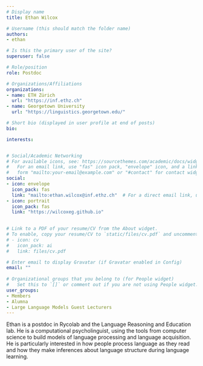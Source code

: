 ```yaml
---
# Display name
title: Ethan Wilcox

# Username (this should match the folder name)
authors:
- ethan

# Is this the primary user of the site?
superuser: false

# Role/position
role: Postdoc

# Organizations/Affiliations
organizations:
- name: ETH Zürich
  url: "https://inf.ethz.ch"
- name: Georgetown University
  url: "https://linguistics.georgetown.edu/"

# Short bio (displayed in user profile at end of posts)
bio: 

interests: 


# Social/Academic Networking
# For available icons, see: https://sourcethemes.com/academic/docs/widgets/#icons
#   For an email link, use "fas" icon pack, "envelope" icon, and a link in the
#   form "mailto:your-email@example.com" or "#contact" for contact widget.
social:
- icon: envelope
  icon_pack: fas
  link: "mailto:ethan.wilcox@inf.ethz.ch"  # For a direct email link, use "mailto:test@example.org".
- icon: portrait
  icon_pack: fas
  link: "https://wilcoxeg.github.io"

  
# Link to a PDF of your resume/CV from the About widget.
# To enable, copy your resume/CV to `static/files/cv.pdf` and uncomment the lines below.  
# - icon: cv
#   icon_pack: ai
#   link: files/cv.pdf 

# Enter email to display Gravatar (if Gravatar enabled in Config)
email: ""
  
# Organizational groups that you belong to (for People widget)
#   Set this to `[]` or comment out if you are not using People widget.  
user_groups:
- Members
- Alumna
- Large Language Models Guest Lecturers
---
```


Ethan is a postdoc in Rycolab and the Language Reasoning and Education lab. He is a computational psycholinguist, using the tools from computer science to build models of language processing and language acquisition. He is particularly interested in how people process language as they read and how they make inferences about language structure during language learning.

<!-- <img  class="avatar-small" src="seaa-turtle.jpg" style="float: center" />
 -->